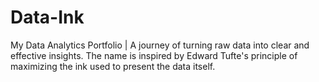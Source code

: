 # Data-Ink
My Data Analytics Portfolio | A journey of turning raw data into clear and effective insights. The name is inspired by Edward Tufte's principle of maximizing the ink used to present the data itself.
